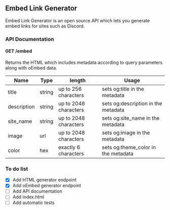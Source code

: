 ## Embed Link Generator
Embed Link Generator is an open source API which lets you generate embed links for sites such as Discord.

### API Documentation

#### GET /embed
Returns the HTML which includes metadata according to query parameters along with oEmbed data.

Name        | Type   | length                | Usage
------------|--------|-----------------------|-------------------------------
title       | string | up to 256 characters  | sets og:title in the metadata
description | string | up to 2048 characters | sets og:description in the metadata
site_name   | string | up to 2048 characters | sets og:site_name in the metadata
image       | url    | up to 2048 characters | sets og:image in the metadata
color       | hex    | exactly 6 characters  | sets og:theme_color in the metadata

### To do list

- [x] Add HTML generator endpoint
- [x] Add oEmbed generator endpoint
- [ ] Add API documentation
- [ ] Add index.html
- [ ] Add automatic tests
